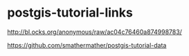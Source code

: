 postgis-tutorial-links
======================

http://bl.ocks.org/anonymous/raw/ac04c76460a874998783/

https://github.com/smathermather/postgis-tutorial-data
